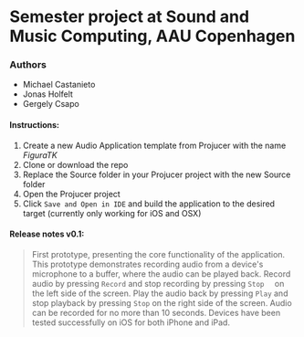 # Semester project at Sound and Music Computing, AAU Copenhagen

### Authors
- Michael Castanieto
- Jonas Holfelt
- Gergely Csapo


#### Instructions:
1. Create a new Audio Application template from Projucer with the name _FiguraTK_
2. Clone or download the repo
3. Replace the Source folder in your Projucer project with the new Source folder
4. Open the Projucer project
5. Click `Save and Open in IDE` and build the application to the desired target (currently only working for iOS and OSX)

#### Release notes v0.1:
>First prototype, presenting the core functionality of the application. This prototype demonstrates recording audio from a device's microphone to a buffer, where the audio can be played back. Record audio by pressing `Record` and stop recording by pressing `Stop  ` on the left side of the screen. Play the audio back by pressing `Play` and stop playback by pressing `Stop` on the right side of the screen. Audio can be recorded for no more than 10 seconds. Devices have been tested successfully on iOS for both iPhone and iPad.
